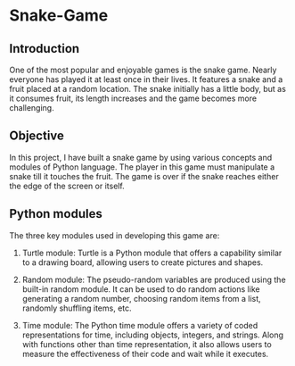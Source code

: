 # Snake-Game

## Introduction

One of the most popular and enjoyable games is the snake game. Nearly everyone has played it at least once in their lives. It features a snake and a fruit placed at a random location. The snake initially has a little body, but as it consumes fruit, its length increases and the game becomes more challenging. 

## Objective

In this project, I have built a snake game by using various concepts and modules of Python language. The player in this game must manipulate a snake till it touches the fruit. The game is over if the snake reaches either the edge of the screen or itself. 

## Python modules 

The three key modules used in developing this game are:

1. Turtle module: Turtle is a Python module that offers a capability similar to a drawing board, allowing users to create pictures and shapes.

2. Random module: The pseudo-random variables are produced using the built-in random module. It can be used to do random actions like generating a random          number, choosing random items from a list, randomly shuffling items, etc. 

3. Time module: The Python time module offers a variety of coded representations for time, including objects, integers, and strings. Along with functions other    than time representation, it also allows users to measure the effectiveness of their code and wait while it executes. 



